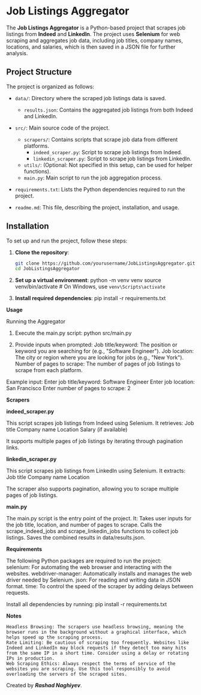# Job Listings Aggregator

The **Job Listings Aggregator** is a Python-based project that scrapes job listings from **Indeed** and **LinkedIn**. The project uses **Selenium** for web scraping and aggregates job data, including job titles, company names, locations, and salaries, which is then saved in a JSON file for further analysis.

## Project Structure

The project is organized as follows:

- `data/`: Directory where the scraped job listings data is saved.
  - `results.json`: Contains the aggregated job listings from both Indeed and LinkedIn.
  
- `src/`: Main source code of the project.
  - `scrapers/`: Contains scripts that scrape job data from different platforms.
    - `indeed_scraper.py`: Script to scrape job listings from Indeed.
    - `linkedin_scraper.py`: Script to scrape job listings from LinkedIn.
  - `utils/`: (Optional: Not specified in this setup, can be used for helper functions).
  - `main.py`: Main script to run the job aggregation process.
  
- `requirements.txt`: Lists the Python dependencies required to run the project.
- `readme.md`: This file, describing the project, installation, and usage.

## Installation

To set up and run the project, follow these steps:

1. **Clone the repository**:
   ```bash
   git clone https://github.com/yourusername/JobListingsAggregator.git
   cd JobListingsAggregator

2. **Set up a virtual environment**:
   python -m venv venv
   source venv/bin/activate  # On Windows, use `venv\Scripts\activate`

3. **Install required dependencies**:
   pip install -r requirements.txt

**Usage**

Running the Aggregator

1. Execute the main.py script:
   python src/main.py

2. Provide inputs when prompted:
  Job title/keyword: The position or keyword you are searching for (e.g., "Software Engineer").
  Job location: The city or region where you are looking for jobs (e.g., "New York").
  Number of pages to scrape: The number of pages of job listings to scrape from each platform.

Example input:
  Enter job title/keyword: Software Engineer
  Enter job location: San Francisco
  Enter number of pages to scrape: 2


**Scrapers**

**indeed_scraper.py**

This script scrapes job listings from Indeed using Selenium. It retrieves:
    Job title
    Company name
    Location
    Salary (if available)

It supports multiple pages of job listings by iterating through pagination links.


**linkedin_scraper.py**

This script scrapes job listings from LinkedIn using Selenium. It extracts:
    Job title
    Company name
    Location
    
The scraper also supports pagination, allowing you to scrape multiple pages of job listings.

**main.py**

The main.py script is the entry point of the project. It:
    Takes user inputs for the job title, location, and number of pages to scrape.
    Calls the scrape_indeed_jobs and scrape_linkedin_jobs functions to collect job listings.
    Saves the combined results in data/results.json.

**Requirements**

The following Python packages are required to run the project:  
    selenium: For automating the web browser and interacting with the websites.
    webdriver-manager: Automatically installs and manages the web driver needed by Selenium.
    json: For reading and writing data in JSON format.
    time: To control the speed of the scraper by adding delays between requests.

Install all dependencies by running:
    pip install -r requirements.txt


**Notes**

    Headless Browsing: The scrapers use headless browsing, meaning the browser runs in the background without a graphical interface, which helps speed up the scraping process.
    Rate Limiting: Be cautious of scraping too frequently. Websites like Indeed and LinkedIn may block requests if they detect too many hits from the same IP in a short time. Consider using a delay or rotating IPs in production.
    Web Scraping Ethics: Always respect the terms of service of the websites you are scraping. Use this tool responsibly to avoid overloading the servers of the scraped sites.


Created by ***Rashad Naghiyev***.
